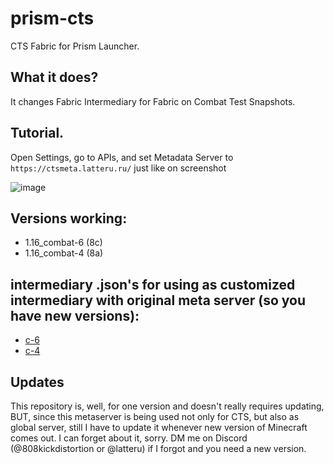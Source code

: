 # prism-cts
CTS Fabric for Prism Launcher.
## What it does?
It changes Fabric Intermediary for Fabric on Combat Test Snapshots.
## Tutorial.
Open Settings, go to APIs, and set Metadata Server to `https://ctsmeta.latteru.ru/` just like on screenshot

![image](https://github.com/ibeticanhandlethis/prism-cts/assets/110296162/54a7678f-96ba-4b8d-aa5a-ac95ab48b593)
## Versions working:
- 1.16_combat-6 (8c)
- 1.16_combat-4 (8a)
## intermediary .json's for using as customized intermediary with original meta server (so you have new versions):
- [c-6](http://ctsmeta.latteru.ru/net.fabricmc.intermediary/1.16_combat-6.json)
- [c-4](http://ctsmeta.latteru.ru/net.fabricmc.intermediary/1.16_combat-4.json)
## Updates
This repository is, well, for one version and doesn't really requires updating, BUT, since this metaserver is being used not only for CTS, but also as global server, still I have to update it whenever new version of Minecraft comes out. I can forget about it, sorry. DM me on Discord (@808kickdistortion or @latteru) if I forgot and you need a new version.
